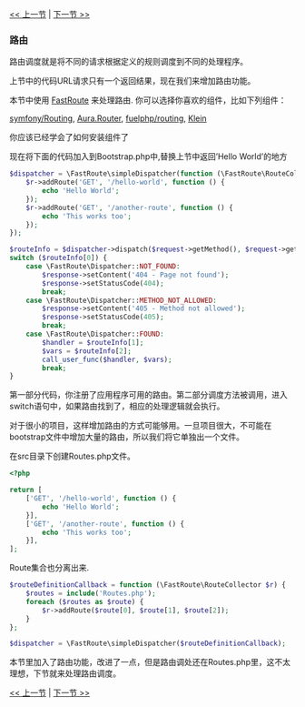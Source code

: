 [<< 上一节](04-http.md) | [下一节 >>](06-dispatching-to-a-class.md)

### 路由

路由调度就是将不同的请求根据定义的规则调度到不同的处理程序。

上节中的代码URL请求只有一个返回结果，现在我们来增加路由功能。

本节中使用 [FastRoute](https://github.com/nikic/FastRoute) 来处理路由. 你可以选择你喜欢的组件，比如下列组件：

[symfony/Routing](https://github.com/symfony/Routing), [Aura.Router](https://github.com/auraphp/Aura.Router), [fuelphp/routing](https://github.com/fuelphp/routing), [Klein](https://github.com/chriso/klein.php)

你应该已经学会了如何安装组件了

现在将下面的代码加入到Bootstrap.php中,替换上节中返回’Hello World’的地方

```php
$dispatcher = \FastRoute\simpleDispatcher(function (\FastRoute\RouteCollector $r) {
    $r->addRoute('GET', '/hello-world', function () {
        echo 'Hello World';
    });
    $r->addRoute('GET', '/another-route', function () {
        echo 'This works too';
    });
});

$routeInfo = $dispatcher->dispatch($request->getMethod(), $request->getPath());
switch ($routeInfo[0]) {
    case \FastRoute\Dispatcher::NOT_FOUND:
        $response->setContent('404 - Page not found');
        $response->setStatusCode(404);
        break;
    case \FastRoute\Dispatcher::METHOD_NOT_ALLOWED:
        $response->setContent('405 - Method not allowed');
        $response->setStatusCode(405);
        break;
    case \FastRoute\Dispatcher::FOUND:
        $handler = $routeInfo[1];
        $vars = $routeInfo[2];
        call_user_func($handler, $vars);
        break;
}
```

第一部分代码，你注册了应用程序可用的路由。第二部分调度方法被调用，进入switch语句中，如果路由找到了，相应的处理逻辑就会执行。

对于很小的项目，这样增加路由的方式可能够用。一旦项目很大，不可能在bootstrap文件中增加大量的路由，所以我们将它单独出一个文件。

在src目录下创建Routes.php文件。

```php
<?php

return [
    ['GET', '/hello-world', function () {
        echo 'Hello World';
    }],
    ['GET', '/another-route', function () {
        echo 'This works too';
    }],
];
```

Route集合也分离出来.

```php
$routeDefinitionCallback = function (\FastRoute\RouteCollector $r) {
    $routes = include('Routes.php');
    foreach ($routes as $route) {
        $r->addRoute($route[0], $route[1], $route[2]);
    }
};

$dispatcher = \FastRoute\simpleDispatcher($routeDefinitionCallback);
```

本节里加入了路由功能，改进了一点，但是路由调处还在Routes.php里，这不太理想，下节就来处理路由调度。

[<< 上一节](04-http.md) | [下一节 >>](06-dispatching-to-a-class.md)
